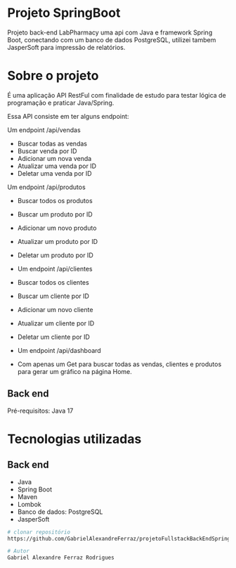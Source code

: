 # Projeto SpringBoot
Projeto back-end LabPharmacy uma api com Java e framework Spring Boot, conectando com um banco de dados PostgreSQL,
utilizei tambem JasperSoft para impressão de relatórios.


# Sobre o projeto
É uma aplicação API RestFul com finalidade de estudo para testar 
lógica de programação e praticar Java/Spring.

Essa API consiste em ter alguns endpoint:

Um endpoint /api/vendas
- Buscar todas as vendas
- Buscar venda por ID
- Adicionar um nova venda
- Atualizar uma venda por ID
- Deletar uma venda por ID

Um endpoint /api/produtos
- Buscar todos os produtos
- Buscar um produto por ID
- Adicionar um novo produto
- Atualizar um produto por ID
- Deletar um produto por ID

- Um endpoint /api/clientes
- Buscar todos os clientes
- Buscar um cliente por ID
- Adicionar um novo cliente
- Atualizar um cliente por ID
- Deletar um cliente por ID

- Um endpoint /api/dashboard
- Com apenas um Get para buscar
  todas as vendas, clientes e produtos
  para gerar um gráfico na página Home.


## Back end
Pré-requisitos: Java 17

# Tecnologias utilizadas
## Back end
- Java
- Spring Boot
- Maven
- Lombok
- Banco de dados: PostgreSQL
- JasperSoft

```bash
# clonar repositório
https://github.com/GabrielAlexandreFerraz/projetoFullstackBackEndSpringBoot.git

# Autor
Gabriel Alexandre Ferraz Rodrigues
